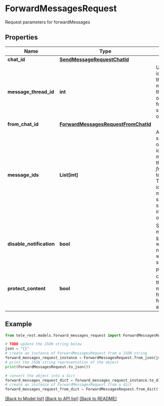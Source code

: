 # ForwardMessagesRequest

Request parameters for forwardMessages

## Properties

Name | Type | Description | Notes
------------ | ------------- | ------------- | -------------
**chat_id** | [**SendMessageRequestChatId**](SendMessageRequestChatId.md) |  | 
**message_thread_id** | **int** | Unique identifier for the target message thread (topic) of the forum; for forum supergroups only | [optional] 
**from_chat_id** | [**ForwardMessagesRequestFromChatId**](ForwardMessagesRequestFromChatId.md) |  | 
**message_ids** | **List[int]** | A JSON-serialized list of 1-100 identifiers of messages in the chat *from\\_chat\\_id* to forward. The identifiers must be specified in a strictly increasing order. | 
**disable_notification** | **bool** | Sends the messages [silently](https://telegram.org/blog/channels-2-0#silent-messages). Users will receive a notification with no sound. | [optional] 
**protect_content** | **bool** | Protects the contents of the forwarded messages from forwarding and saving | [optional] 

## Example

```python
from tele_rest.models.forward_messages_request import ForwardMessagesRequest

# TODO update the JSON string below
json = "{}"
# create an instance of ForwardMessagesRequest from a JSON string
forward_messages_request_instance = ForwardMessagesRequest.from_json(json)
# print the JSON string representation of the object
print(ForwardMessagesRequest.to_json())

# convert the object into a dict
forward_messages_request_dict = forward_messages_request_instance.to_dict()
# create an instance of ForwardMessagesRequest from a dict
forward_messages_request_from_dict = ForwardMessagesRequest.from_dict(forward_messages_request_dict)
```
[[Back to Model list]](../README.md#documentation-for-models) [[Back to API list]](../README.md#documentation-for-api-endpoints) [[Back to README]](../README.md)


